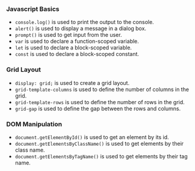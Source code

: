 ### Javascript Basics
- `console.log()` is used to print the output to the console.
- `alert()` is used to display a message in a dialog box.
- `prompt()` is used to get input from the user.
- `var` is used to declare a function-scoped variable.
- `let` is used to declare a block-scoped variable.
- `const` is used to declare a block-scoped constant.

### Grid Layout
- `display: grid;` is used to create a grid layout.
- `grid-template-columns` is used to define the number of columns in the grid.
- `grid-template-rows` is used to define the number of rows in the grid.
- `grid-gap` is used to define the gap between the rows and columns.

### DOM Manipulation
- `document.getElementById()` is used to get an element by its id.
- `document.getElementsByClassName()` is used to get elements by their class name.
- `document.getElementsByTagName()` is used to get elements by their tag name.